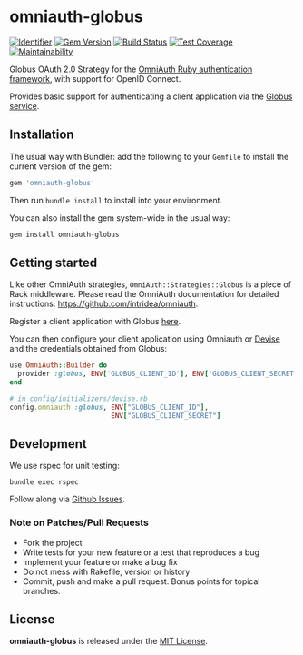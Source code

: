 # omniauth-globus

[![Identifier](https://img.shields.io/badge/doi-10.14454%2F81gp--9y63-fca709.svg)](https://doi.org/10.14454/81gp-9y63)
[![Gem Version](https://badge.fury.io/rb/omniauth-globus.svg)](https://badge.fury.io/rb/omniauth-globus)
[![Build Status](https://travis-ci.com/datacite/omniauth-globus.svg?branch=master)](https://travis-ci.com/datacite/omniauth-globus)
[![Test Coverage](https://api.codeclimate.com/v1/badges/13f9467872e9a688e9cb/test_coverage)](https://codeclimate.com/github/datacite/omniauth-globus/test_coverage)
[![Maintainability](https://api.codeclimate.com/v1/badges/13f9467872e9a688e9cb/maintainability)](https://codeclimate.com/github/datacite/omniauth-globus/maintainability)

Globus OAuth 2.0 Strategy for the [OmniAuth Ruby authentication framework](http://www.omniauth.org), with support for OpenID Connect.

Provides basic support for authenticating a client application via the [Globus service](http://globus.org).

## Installation

The usual way with Bundler: add the following to your `Gemfile` to install the current version of the gem:

```ruby
gem 'omniauth-globus'
```

Then run `bundle install` to install into your environment.

You can also install the gem system-wide in the usual way:

```bash
gem install omniauth-globus
```

## Getting started

Like other OmniAuth strategies, `OmniAuth::Strategies::Globus` is a piece of Rack middleware. Please read the OmniAuth documentation for detailed instructions: https://github.com/intridea/omniauth.

Register a client application with Globus [here](https://developers.globus.org/).

You can then configure your client application using Omniauth or [Devise](https://github.com/plataformatec/devise) and the credentials obtained from Globus:

```ruby
use OmniAuth::Builder do
  provider :globus, ENV['GLOBUS_CLIENT_ID'], ENV['GLOBUS_CLIENT_SECRET']
end
```

```ruby
# in config/initializers/devise.rb
config.omniauth :globus, ENV["GLOBUS_CLIENT_ID"], 
                         ENV["GLOBUS_CLIENT_SECRET"]
```

## Development

We use rspec for unit testing:

```
bundle exec rspec
```

Follow along via [Github Issues](https://github.com/datacite/omniauth-globus/issues).

### Note on Patches/Pull Requests

* Fork the project
* Write tests for your new feature or a test that reproduces a bug
* Implement your feature or make a bug fix
* Do not mess with Rakefile, version or history
* Commit, push and make a pull request. Bonus points for topical branches.

## License
**omniauth-globus** is released under the [MIT License](https://github.com/datacite/omniauth-orcid/blob/master/LICENSE.md).
